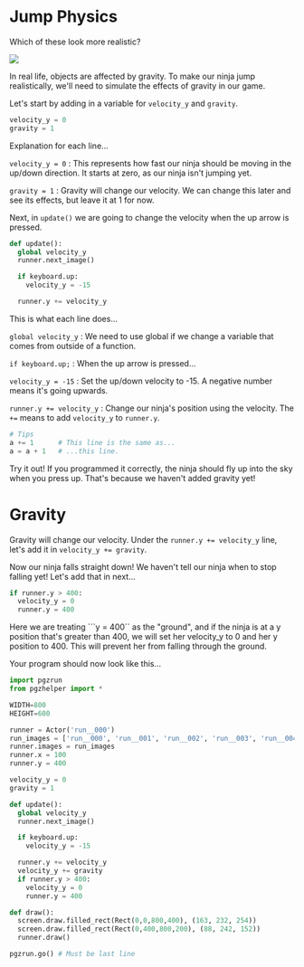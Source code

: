 Jump Physics
===
Which of these look more realistic?

![](https://www.aposteriori.com.sg/wp-content/uploads/2020/02/jump.gif)

In real life, objects are affected by gravity. To make our ninja jump realistically, we'll need to simulate the effects of gravity in our game.

Let's start by adding in a variable for ```velocity_y``` and ```gravity```.

```python
velocity_y = 0
gravity = 1
```

Explanation for each line...

```velocity_y = 0``` : This represents how fast our ninja should be moving in the up/down direction. It starts at zero, as our ninja isn't jumping yet.

```gravity = 1``` : Gravity will change our velocity. We can change this later and see its effects, but leave it at 1 for now.


Next, in ```update()``` we are going to change the velocity when the up arrow is pressed.

```python
def update():
  global velocity_y
  runner.next_image()

  if keyboard.up:
    velocity_y = -15

  runner.y += velocity_y
```

This is what each line does...

```global velocity_y``` : We need to use global if we change a variable that comes from outside of a function.

```if keyboard.up;``` : When the up arrow is pressed...

```velocity_y = -15``` : Set the up/down velocity to -15. A negative number means it's going upwards.

```runner.y += velocity_y``` : Change our ninja's position using the velocity. The ```+=``` means to add ```velocity_y``` to ```runner.y```.

```python
# Tips
a += 1      # This line is the same as...
a = a + 1   # ...this line.

```

Try it out! If you programmed it correctly, the ninja should fly up into the sky when you press up. That's because we haven't added gravity yet!

Gravity
===
Gravity will change our velocity. Under the ```runner.y += velocity_y``` line, let's add it in ```velocity_y += gravity```.

Now our ninja falls straight down! We haven't tell our ninja when to stop falling yet! Let's add that in next...

```python
if runner.y > 400:
  velocity_y = 0
  runner.y = 400
```

Here we are treating ```y = 400`` as the "ground", and if the ninja is at a y position that's greater than 400, we will set her velocity_y to 0 and her y position to 400. This will prevent her from falling through the ground.

Your program should now look like this...

```python
import pgzrun
from pgzhelper import *

WIDTH=800
HEIGHT=600

runner = Actor('run__000')
run_images = ['run__000', 'run__001', 'run__002', 'run__003', 'run__004', 'run__005', 'run__006', 'run__007', 'run__008', 'run__009']
runner.images = run_images
runner.x = 100
runner.y = 400

velocity_y = 0
gravity = 1

def update():
  global velocity_y
  runner.next_image()

  if keyboard.up:
    velocity_y = -15

  runner.y += velocity_y
  velocity_y += gravity
  if runner.y > 400:
    velocity_y = 0
    runner.y = 400

def draw():
  screen.draw.filled_rect(Rect(0,0,800,400), (163, 232, 254))
  screen.draw.filled_rect(Rect(0,400,800,200), (88, 242, 152))
  runner.draw()

pgzrun.go() # Must be last line
```